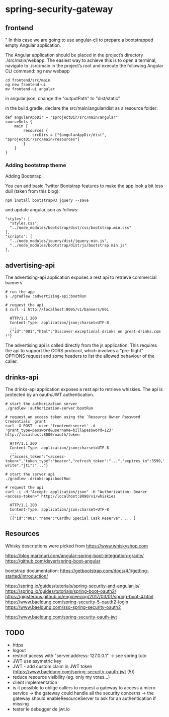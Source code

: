 # spring-security-gateway

## frontend

"
In this case we are going to use angular-cli to prepare a bootstrapped empty Angular application.

The Angular application should be placed in the project’s directory ./src/main/webapp. The easiest way to achieve this is to open a terminal, navigate to ./src/main in the project’s root and execute the following Angular CLI command:
ng new webapp
	
    cd frontend/src/main
    ng new frontend-ui
    mv frontend-ui angular
    

in angular.json, change the "outputPath" to "dist/static"

in the build.gradle, declare the src/main/angular/dist as a resource folder:

    def angularAppDir = "$projectDir/src/main/angular"
    sourceSets {
        main {
            resources {
                srcDirs = ["$angularAppDir/dist", "$projectDir/src/main/resources"]
            }
        }
    }
    
### Adding bootstrap theme

Adding Bootstrap

You can add basic Twitter Bootstrap features to make the app look a bit less dull (taken from this blog):

    npm install bootstrap@3 jquery --save

and update angular.json as follows:

    "styles": [
      "styles.css",
      "../node_modules/bootstrap/dist/css/bootstrap.min.css"
    ],
    "scripts": [
      "../node_modules/jquery/dist/jquery.min.js",
      "../node_modules/bootstrap/dist/js/bootstrap.min.js"
    ],

## advertising-api

The advertising-api application exposes a rest api to retrieve commercial banners.

    # run the app
    $ ./gradlew :advertising-api:bootRun

    # request the api   
    $ curl -i http://localhost:8095/v1/banners/001
    
      HTTP/1.1 200 
      Content-Type: application/json;charset=UTF-8
      ...
      {"id":"001","html":"Discover exceptional drinks on great-drinks.com !"}
      
The advertising api is called directly from the js application.
This requires the api to support the CORS protocol, which involves a "pre-flight" OPTIONS request and some headers to list the allowed behaviour of the caller.

## drinks-api

The drinks-api application exposes a rest api to retrieve whiskies. The api is protected by an oauth/JWT authentication.

    # start the authorization server
    ./gradlew :authorization-server:bootRun

    # request an access token using the `Resource Owner Password Credentials` grant
    curl -X POST --user 'frontend:secret' -d 'grant_type=password&username=bill&password=123' http://localhost:8000/oauth/token
    
      HTTP/1.1 200 
      Content-Type: application/json;charset=UTF-8
      ...
      {"access_token":"<access-token>","token_type":"bearer","refresh_token":"...","expires_in":3599,"scope":"read write","jti":"..."}

    # start the server api
    ./gradlew :drinks-api:bootRun

    # request the api   
    curl -i -H "Accept: application/json" -H "Authorization: Bearer <access-token>" http://localhost:8090/v1/whiskies
    
      HTTP/1.1 200 
      Content-Type: application/json;charset=UTF-8
      ...
      [{"id":"001","name":"Cardhu Special Cask Reserve", ... ]
      
      
## Resources

Whisky descriptions were picked from https://www.whiskyshop.com

https://blog.marcnuri.com/angular-spring-boot-integration-gradle/
https://github.com/dsyer/spring-boot-angular

bootstrap documentation: https://getbootstrap.com/docs/4.1/getting-started/introduction/

https://spring.io/guides/tutorials/spring-security-and-angular-js/
https://spring.io/guides/tutorials/spring-boot-oauth2/
https://gigsterous.github.io/engineering/2017/03/01/spring-boot-4.html
https://www.baeldung.com/spring-security-5-oauth2-login
https://www.baeldung.com/sso-spring-security-oauth2

https://www.baeldung.com/spring-security-oauth-jwt


## TODO

- https
- logout
- restrict access with "server.address: 127.0.0.1"
-> see spring tuto
- JWT use asymetric key
- JWT - add custom claim in JWT token (https://www.baeldung.com/spring-security-oauth-jwt (5))
- reduce resource visibility (eg. only my votes...)
- client implementation
- is it possible to oblige callers to request a gateway to access a micro service
 -> the gateway could handle all the security concerns
 -> the gateway should enableResourceServer to ask for an authentication if missing
- tester le debugger de jwt.io



